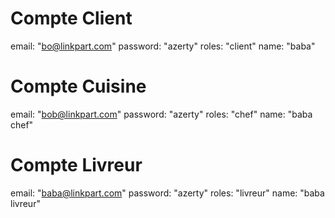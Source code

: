 # Compte Client

email: "bo@linkpart.com"
password: "azerty"
roles: "client"
name: "baba"

# Compte Cuisine

email: "bob@linkpart.com"
password: "azerty"
roles: "chef"
name: "baba chef"

# Compte Livreur

email: "baba@linkpart.com"
password: "azerty"
roles: "livreur"
name: "baba livreur"
